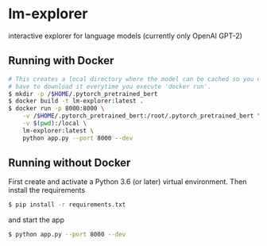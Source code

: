 # lm-explorer
interactive explorer for language models (currently only OpenAI GPT-2)

## Running with Docker

```bash
# This creates a local directory where the model can be cached so you don't
# have to download it everytime you execute 'docker run'.
$ mkdir -p /$HOME/.pytorch_pretrained_bert
$ docker build -t lm-explorer:latest .
$ docker run -p 8000:8000 \
    -v /$HOME/.pytorch_pretrained_bert:/root/.pytorch_pretrained_bert \
    -v $(pwd):/local \
    lm-explorer:latest \
    python app.py --port 8000 --dev
```

## Running without Docker

First create and activate a Python 3.6 (or later) virtual environment. Then install the requirements

```bash
$ pip install -r requirements.txt
```

and start the app

```bash
$ python app.py --port 8000 --dev
```
